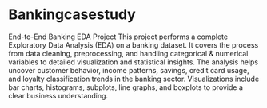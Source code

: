 # Bankingcasestudy
End-to-End Banking EDA Project This project performs a complete Exploratory Data Analysis (EDA) on a banking dataset. It covers the process from data cleaning, preprocessing, and handling categorical &amp; numerical variables to detailed visualization and statistical insights.
The analysis helps uncover customer behavior, income patterns, savings, credit card usage, and loyalty classification trends in the banking sector. Visualizations include bar charts, histograms, subplots, line graphs, and boxplots to provide a clear business understanding.

